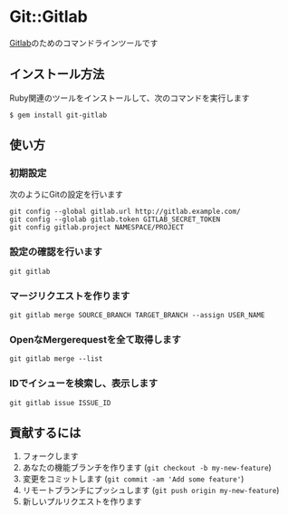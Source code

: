 # Git::Gitlab

[Gitlab](https://www.gitlab.com/)のためのコマンドラインツールです

## インストール方法

Ruby関連のツールをインストールして、次のコマンドを実行します

    $ gem install git-gitlab

## 使い方

### 初期設定

次のようにGitの設定を行います

	git config --global gitlab.url http://gitlab.example.com/
	git config --glolab gitlab.token GITLAB_SECRET_TOKEN
	git config gitlab.project NAMESPACE/PROJECT

### 設定の確認を行います

	git gitlab

### マージリクエストを作ります

	git gitlab merge SOURCE_BRANCH TARGET_BRANCH --assign USER_NAME

### OpenなMergerequestを全て取得します

	git gitlab merge --list

### IDでイシューを検索し、表示します

	git gitlab issue ISSUE_ID

## 貢献するには

1. フォークします
2. あなたの機能ブランチを作ります (`git checkout -b my-new-feature`)
3. 変更をコミットします (`git commit -am 'Add some feature'`)
4. リモートブランチにプッシュします (`git push origin my-new-feature`)
5. 新しいプルリクエストを作ります
